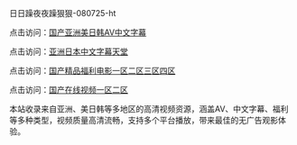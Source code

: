 日日躁夜夜躁狠狠-080725-ht

点击访问：<a href="https://vassv.pages.dev/">国产亚洲美日韩AV中文字幕</a>

点击访问：<a href="https://gsd-agv.pages.dev/">亚洲日本中文字幕天堂</a>

点击访问：<a href="https://gda-c7m.pages.dev/">国产精品福利电影一区二区三区四区</a>

点击访问：<a href="https://tfda.pages.dev/">国产在线视频一区二区</a>

本站收录来自亚洲、美日韩等多地区的高清视频资源，涵盖AV、中文字幕、福利等多种类型，视频质量高清流畅，支持多个平台播放，带来最佳的无广告观影体验。

<span style="display:none;">[Canonical link](）</span>
